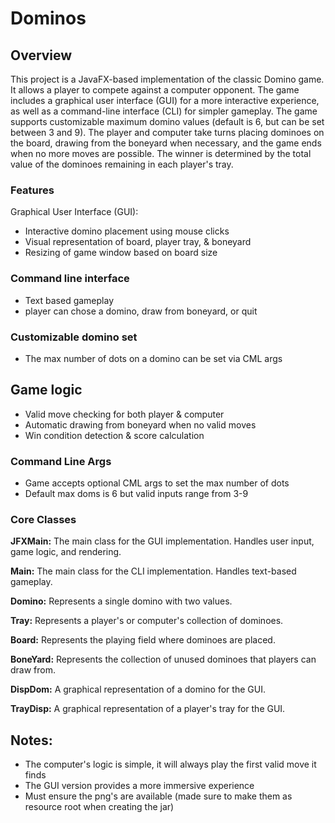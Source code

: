 # Dominos
## Overview
This project is a JavaFX-based implementation of the classic Domino game. 
It allows a player to compete against a computer opponent.
The game includes a graphical user interface (GUI) for a more interactive experience, 
as well as a command-line interface (CLI) for simpler gameplay.
The game supports customizable maximum domino values (default is 6, but 
can be set between 3 and 9). The player and computer take turns placing dominoes on the board,
drawing from the boneyard when necessary, and the game ends when no more moves are possible.
The winner is determined by the total value of the dominoes remaining in each player's tray.


### Features
Graphical User Interface (GUI):
* Interactive domino placement using mouse clicks
* Visual representation of board, player tray, & boneyard
* Resizing of game window based on board size

### Command line interface
* Text based gameplay
* player can chose a domino, draw from boneyard, or quit
### Customizable domino set
* The max number of dots on a domino can be set via CML args

## Game logic
* Valid move checking for both player & computer
* Automatic drawing from boneyard when no valid moves
* Win condition detection & score calculation

### Command Line Args
* Game accepts optional CML args to set the max number of dots
* Default max doms is 6 but valid inputs range from 3-9


### Core Classes
**JFXMain:** The main class for the GUI implementation. Handles user input, game logic, and rendering.

**Main:** The main class for the CLI implementation. Handles text-based gameplay.

**Domino:** Represents a single domino with two values.

**Tray:** Represents a player's or computer's collection of dominoes.

**Board:** Represents the playing field where dominoes are placed.

**BoneYard:** Represents the collection of unused dominoes that players can draw from.

**DispDom:** A graphical representation of a domino for the GUI.

**TrayDisp:** A graphical representation of a player's tray for the GUI.


## Notes:
* The computer's logic is simple, it will always play the first valid move it finds
* The GUI version provides a more immersive experience
* Must ensure the png's are available (made sure to make them as resource root when creating the jar)

